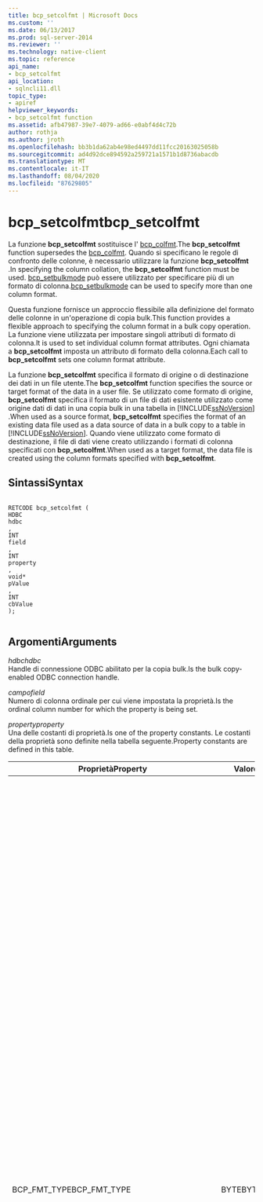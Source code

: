 ```yaml
---
title: bcp_setcolfmt | Microsoft Docs
ms.custom: ''
ms.date: 06/13/2017
ms.prod: sql-server-2014
ms.reviewer: ''
ms.technology: native-client
ms.topic: reference
api_name:
- bcp_setcolfmt
api_location:
- sqlncli11.dll
topic_type:
- apiref
helpviewer_keywords:
- bcp_setcolfmt function
ms.assetid: afb47987-39e7-4079-ad66-e0abf4d4c72b
author: rothja
ms.author: jroth
ms.openlocfilehash: bb3b1da62ab4e98ed4497dd11fcc20163025058b
ms.sourcegitcommit: ad4d92dce894592a259721a1571b1d8736abacdb
ms.translationtype: MT
ms.contentlocale: it-IT
ms.lasthandoff: 08/04/2020
ms.locfileid: "87629805"
---
```

# <a name="bcp_setcolfmt"></a><span data-ttu-id="49421-102">bcp_setcolfmt</span><span class="sxs-lookup"><span data-stu-id="49421-102">bcp_setcolfmt</span></span>
  <span data-ttu-id="49421-103">La funzione **bcp_setcolfmt** sostituisce l' [bcp_colfmt](bcp-colfmt.md).</span><span class="sxs-lookup"><span data-stu-id="49421-103">The **bcp_setcolfmt** function supersedes the [bcp_colfmt](bcp-colfmt.md).</span></span> <span data-ttu-id="49421-104">Quando si specificano le regole di confronto delle colonne, è necessario utilizzare la funzione **bcp_setcolfmt** .</span><span class="sxs-lookup"><span data-stu-id="49421-104">In specifying the column collation, the **bcp_setcolfmt** function must be used.</span></span> <span data-ttu-id="49421-105">[bcp_setbulkmode](bcp-setbulkmode.md) può essere utilizzato per specificare più di un formato di colonna.</span><span class="sxs-lookup"><span data-stu-id="49421-105">[bcp_setbulkmode](bcp-setbulkmode.md) can be used to specify more than one column format.</span></span>  
  
 <span data-ttu-id="49421-106">Questa funzione fornisce un approccio flessibile alla definizione del formato delle colonne in un'operazione di copia bulk.</span><span class="sxs-lookup"><span data-stu-id="49421-106">This function provides a flexible approach to specifying the column format in a bulk copy operation.</span></span> <span data-ttu-id="49421-107">La funzione viene utilizzata per impostare singoli attributi di formato di colonna.</span><span class="sxs-lookup"><span data-stu-id="49421-107">It is used to set individual column format attributes.</span></span> <span data-ttu-id="49421-108">Ogni chiamata a **bcp_setcolfmt** imposta un attributo di formato della colonna.</span><span class="sxs-lookup"><span data-stu-id="49421-108">Each call to **bcp_setcolfmt** sets one column format attribute.</span></span>  
  
 <span data-ttu-id="49421-109">La funzione **bcp_setcolfmt** specifica il formato di origine o di destinazione dei dati in un file utente.</span><span class="sxs-lookup"><span data-stu-id="49421-109">The **bcp_setcolfmt** function specifies the source or target format of the data in a user file.</span></span> <span data-ttu-id="49421-110">Se utilizzato come formato di origine, **bcp_setcolfmt** specifica il formato di un file di dati esistente utilizzato come origine dati di dati in una copia bulk in una tabella in [!INCLUDE[ssNoVersion](../../includes/ssnoversion-md.md)] .</span><span class="sxs-lookup"><span data-stu-id="49421-110">When used as a source format, **bcp_setcolfmt** specifies the format of an existing data file used as a data source of data in a bulk copy to a table in [!INCLUDE[ssNoVersion](../../includes/ssnoversion-md.md)].</span></span> <span data-ttu-id="49421-111">Quando viene utilizzato come formato di destinazione, il file di dati viene creato utilizzando i formati di colonna specificati con **bcp_setcolfmt**.</span><span class="sxs-lookup"><span data-stu-id="49421-111">When used as a target format, the data file is created using the column formats specified with **bcp_setcolfmt**.</span></span>  
  
## <a name="syntax"></a><span data-ttu-id="49421-112">Sintassi</span><span class="sxs-lookup"><span data-stu-id="49421-112">Syntax</span></span>  
  
```  
  
RETCODE bcp_setcolfmt (  
HDBC   
hdbc  
,  
INT   
field  
,  
INT   
property  
,  
void*   
pValue  
,  
INT   
cbValue  
);  
  
```  
  
## <a name="arguments"></a><span data-ttu-id="49421-113">Argomenti</span><span class="sxs-lookup"><span data-stu-id="49421-113">Arguments</span></span>  
 <span data-ttu-id="49421-114">*hdbc*</span><span class="sxs-lookup"><span data-stu-id="49421-114">*hdbc*</span></span>  
 <span data-ttu-id="49421-115">Handle di connessione ODBC abilitato per la copia bulk.</span><span class="sxs-lookup"><span data-stu-id="49421-115">Is the bulk copy-enabled ODBC connection handle.</span></span>  
  
 <span data-ttu-id="49421-116">*campo*</span><span class="sxs-lookup"><span data-stu-id="49421-116">*field*</span></span>  
 <span data-ttu-id="49421-117">Numero di colonna ordinale per cui viene impostata la proprietà.</span><span class="sxs-lookup"><span data-stu-id="49421-117">Is the ordinal column number for which the property is being set.</span></span>  
  
 <span data-ttu-id="49421-118">*property*</span><span class="sxs-lookup"><span data-stu-id="49421-118">*property*</span></span>  
 <span data-ttu-id="49421-119">Una delle costanti di proprietà.</span><span class="sxs-lookup"><span data-stu-id="49421-119">Is one of the property constants.</span></span> <span data-ttu-id="49421-120">Le costanti della proprietà sono definite nella tabella seguente.</span><span class="sxs-lookup"><span data-stu-id="49421-120">Property constants are defined in this table.</span></span>  
  
|<span data-ttu-id="49421-121">Proprietà</span><span class="sxs-lookup"><span data-stu-id="49421-121">Property</span></span>|<span data-ttu-id="49421-122">Valore</span><span class="sxs-lookup"><span data-stu-id="49421-122">Value</span></span>|<span data-ttu-id="49421-123">Descrizione</span><span class="sxs-lookup"><span data-stu-id="49421-123">Description</span></span>|  
|--------------|-----------|-----------------|  
|<span data-ttu-id="49421-124">BCP_FMT_TYPE</span><span class="sxs-lookup"><span data-stu-id="49421-124">BCP_FMT_TYPE</span></span>|<span data-ttu-id="49421-125">BYTE</span><span class="sxs-lookup"><span data-stu-id="49421-125">BYTE</span></span>|<span data-ttu-id="49421-126">Tipo di dati della colonna nel file utente.</span><span class="sxs-lookup"><span data-stu-id="49421-126">Is the data type of this column in the user file.</span></span> <span data-ttu-id="49421-127">Se differisce dal tipo di dati della colonna corrispondente nella tabella del database, la copia bulk converte i dati, se possibile.</span><span class="sxs-lookup"><span data-stu-id="49421-127">If different from the data type of the corresponding column in the database table, bulk copy converts the data if possible.</span></span><br /><br /> <span data-ttu-id="49421-128">Il parametro BCP_FMT_TYPE viene enumerato in base ai token dei tipi di dati in sqlncli.h e non in base agli enumeratori dei tipi di dati C ODBC.</span><span class="sxs-lookup"><span data-stu-id="49421-128">The BCP_FMT_TYPE parameter is enumerated by the SQL Server data type tokens in sqlncli.h, rather than the ODBC C data type enumerators.</span></span> <span data-ttu-id="49421-129">È possibile, ad esempio, specificare una stringa di caratteri SQL_C_CHAR di tipo ODBC utilizzando il tipo SQLCHARACTER specifico di [!INCLUDE[ssNoVersion](../../includes/ssnoversion-md.md)].</span><span class="sxs-lookup"><span data-stu-id="49421-129">For example, you can specify a character string, ODBC type SQL_C_CHAR, using the SQLCHARACTER type specific to [!INCLUDE[ssNoVersion](../../includes/ssnoversion-md.md)].</span></span><br /><br /> <span data-ttu-id="49421-130">Per specificare la rappresentazione predefinita dei dati per il tipo di dati di [!INCLUDE[ssNoVersion](../../includes/ssnoversion-md.md)], impostare questo parametro su 0.</span><span class="sxs-lookup"><span data-stu-id="49421-130">To specify the default data representation for the [!INCLUDE[ssNoVersion](../../includes/ssnoversion-md.md)] data type, set this parameter to 0.</span></span><br /><br /> <span data-ttu-id="49421-131">Per una copia bulk esterna a SQL Server in un file, quando BCP_FMT_TYPE è SQLDECIMAL o SQLNUMERIC:</span><span class="sxs-lookup"><span data-stu-id="49421-131">For a bulk copy out of SQL Server into a file, when BCP_FMT_TYPE is SQLDECIMAL or SQLNUMERIC:</span></span><br /><br /> <span data-ttu-id="49421-132">-Se la colonna di origine non è **Decimal** o **numeric**, vengono utilizzate la precisione e la scala predefinite.</span><span class="sxs-lookup"><span data-stu-id="49421-132">-   If the source column is not **decimal** or **numeric**, the default precision and scale are used.</span></span><br /><span data-ttu-id="49421-133">-Se la colonna di origine è **Decimal** o **numeric**, vengono utilizzate la precisione e la scala della colonna di origine.</span><span class="sxs-lookup"><span data-stu-id="49421-133">-   If the source column is **decimal** or **numeric**, the precision and scale of the source column are used.</span></span>|  
|<span data-ttu-id="49421-134">BCP_FMT_INDICATOR_LEN</span><span class="sxs-lookup"><span data-stu-id="49421-134">BCP_FMT_INDICATOR_LEN</span></span>|<span data-ttu-id="49421-135">INT</span><span class="sxs-lookup"><span data-stu-id="49421-135">INT</span></span>|<span data-ttu-id="49421-136">Lunghezza in byte dell'indicatore (prefisso).</span><span class="sxs-lookup"><span data-stu-id="49421-136">Is the length in bytes of the indicator (prefix).</span></span><br /><br /> <span data-ttu-id="49421-137">Lunghezza, espressa in byte, di un indicatore di lunghezza o Null nei dati della colonna.</span><span class="sxs-lookup"><span data-stu-id="49421-137">It is the length, in bytes, of a length/null indicator within the column data.</span></span> <span data-ttu-id="49421-138">I valori validi per la lunghezza dell'indicatore sono 0 (quando non si utilizza alcun indicatore), 1, 2 o 4.</span><span class="sxs-lookup"><span data-stu-id="49421-138">Valid indicator length values are 0 (when using no indicator), 1, 2, or 4.</span></span><br /><br /> <span data-ttu-id="49421-139">Per specificare l'utilizzo di un indicatore di copia bulk predefinito, impostare questo parametro su SQL_VARLEN_DATA.</span><span class="sxs-lookup"><span data-stu-id="49421-139">To specify default bulk copy indicator usage, set this parameter to SQL_VARLEN_DATA.</span></span><br /><br /> <span data-ttu-id="49421-140">Gli indicatori vengono visualizzati in memoria direttamente prima dei dati e nel file di dati immediatamente prima dei dati a cui si riferiscono.</span><span class="sxs-lookup"><span data-stu-id="49421-140">Indicators appear in memory directly before any data, and in the data file directly before the data to which they apply.</span></span><br /><br /> <span data-ttu-id="49421-141">Se si utilizzano più modalità per specificare la lunghezza delle colonne del file di dati, ad esempio un indicatore e una lunghezza di colonna massima o un indicatore e una sequenza di caratteri di terminazione, la copia bulk sceglie quella che comporta la copia del minor numero di dati.</span><span class="sxs-lookup"><span data-stu-id="49421-141">If more than one means of specifying a data file column length is used (such as an indicator and a maximum column length, or an indicator and a terminator sequence), bulk copy chooses the one that results in the least amount of data being copied.</span></span><br /><br /> <span data-ttu-id="49421-142">I file di dati generati dalla copia bulk quando il formato dei dati non viene modificato dall'utente contengono indicatori se la lunghezza dei dati di colonna può variare o se la colonna può accettare NULL come valore.</span><span class="sxs-lookup"><span data-stu-id="49421-142">Data files generated by bulk copy when no user intervention adjusts the format of the data contain indicators when the column data can vary in length or the column can accept NULL as a value.</span></span>|  
|<span data-ttu-id="49421-143">BCP_FMT_DATA_LEN</span><span class="sxs-lookup"><span data-stu-id="49421-143">BCP_FMT_DATA_LEN</span></span>|<span data-ttu-id="49421-144">DBINT</span><span class="sxs-lookup"><span data-stu-id="49421-144">DBINT</span></span>|<span data-ttu-id="49421-145">Lunghezza in byte dei dati (lunghezza di colonna)</span><span class="sxs-lookup"><span data-stu-id="49421-145">Is the length in bytes of the data (column length)</span></span><br /><br /> <span data-ttu-id="49421-146">Lunghezza massima, espressa in byte, dei dati della colonna nel file utente, esclusa la lunghezza di eventuali caratteri di terminazione o di indicatori di lunghezza.</span><span class="sxs-lookup"><span data-stu-id="49421-146">It is the maximum length, in bytes, of this column's data in the user file, not including the length of any length indicator or terminator.</span></span><br /><br /> <span data-ttu-id="49421-147">L'impostazione di BCP_FMT_DATA_LEN su SQL_NULL_DATA indica che tutti i valori nella colonna del file di dati sono o devono essere impostati su NULL.</span><span class="sxs-lookup"><span data-stu-id="49421-147">Setting BCP_FMT_DATA_LEN to SQL_NULL_DATA indicates that all values in the data file column are, or should be set to, NULL.</span></span><br /><br /> <span data-ttu-id="49421-148">L'impostazione di BCP_FMT_DATA_LEN su SQL_VARLEN_DATA indica che il sistema deve determinare la lunghezza dei dati in ogni colonna.</span><span class="sxs-lookup"><span data-stu-id="49421-148">Setting BCP_FMT_DATA_LEN to SQL_VARLEN_DATA indicates that the system should determine the length of data in each column.</span></span> <span data-ttu-id="49421-149">Per alcune colonne, ciò può indicare che viene generato un indicatore di lunghezza o Null da anteporre ai dati in una copia da [!INCLUDE[ssNoVersion](../../includes/ssnoversion-md.md)] o che l'indicatore è previsto nei dati copiati in [!INCLUDE[ssNoVersion](../../includes/ssnoversion-md.md)].</span><span class="sxs-lookup"><span data-stu-id="49421-149">For some columns, this could mean that a length/null indicator is generated to precede data on a copy from [!INCLUDE[ssNoVersion](../../includes/ssnoversion-md.md)], or that the indicator is expected in data copied to [!INCLUDE[ssNoVersion](../../includes/ssnoversion-md.md)].</span></span><br /><br /> <span data-ttu-id="49421-150">Per i tipi di dati character e binary di [!INCLUDE[ssNoVersion](../../includes/ssnoversion-md.md)], BCP_FMT_DATA_LEN può essere SQL_VARLEN_DATA, SQL_NULL_DATA, 0 o un valore positivo.</span><span class="sxs-lookup"><span data-stu-id="49421-150">For [!INCLUDE[ssNoVersion](../../includes/ssnoversion-md.md)] character and binary data types, BCP_FMT_DATA_LEN can be SQL_VARLEN_DATA, SQL_NULL_DATA, 0, or some positive value.</span></span> <span data-ttu-id="49421-151">Se BCP_FMT_DATA_LEN è SQL_VARLEN_DATA, il sistema utilizza l'indicatore di lunghezza, se disponibile, o una sequenza di caratteri di terminazione per determinare la lunghezza dei dati.</span><span class="sxs-lookup"><span data-stu-id="49421-151">If BCP_FMT_DATA_LEN is SQL_VARLEN_DATA, the system uses either the length indicator, if present, or a terminator sequence to determine the length of the data.</span></span> <span data-ttu-id="49421-152">Se vengono specificati sia un indicatore di lunghezza che una sequenza di caratteri di terminazione, la copia bulk utilizza la modalità che comporta la copia del minor numero di dati.</span><span class="sxs-lookup"><span data-stu-id="49421-152">If both a length indicator and a terminator sequence are supplied, bulk copy uses the one that results in the least amount of data being copied.</span></span> <span data-ttu-id="49421-153">Se BCP_FMT_DATA_LEN è SQL_VARLEN_DATA, il tipo di dati è un tipo character o binary di [!INCLUDE[ssNoVersion](../../includes/ssnoversion-md.md)] e non viene specificato né un indicatore di lunghezza né una sequenza di caratteri di terminazione, il sistema restituisce un messaggio di errore.</span><span class="sxs-lookup"><span data-stu-id="49421-153">If BCP_FMT_DATA_LEN is SQL_VARLEN_DATA, the data type is an [!INCLUDE[ssNoVersion](../../includes/ssnoversion-md.md)] character or binary type, and neither a length indicator nor a terminator sequence is specified, the system returns an error message.</span></span><br /><br /> <span data-ttu-id="49421-154">Se BCP_FMT_DATA_LEN è 0 o un valore positivo, viene utilizzato come lunghezza massima dei dati.</span><span class="sxs-lookup"><span data-stu-id="49421-154">If BCP_FMT_DATA_LEN is 0 or a positive value, the system uses BCP_FMT_DATA_LEN as the maximum data length.</span></span> <span data-ttu-id="49421-155">Se, tuttavia, oltre a un valore positivo per BCP_FMT_DATA_LEN viene specificato un indicatore di lunghezza o una sequenza di caratteri di terminazione, il sistema determina la lunghezza dei dati utilizzando il metodo che comporta la copia del minor numero di dati.</span><span class="sxs-lookup"><span data-stu-id="49421-155">However, if, in addition to a positive BCP_FMT_DATA_LEN, a length indicator or terminator sequence is provided, the system determines the data length by using the method that results in the least amount of data being copied.</span></span><br /><br /> <span data-ttu-id="49421-156">Il valore di BCP_FMT_DATA_LEN rappresenta il numero di byte dei dati.</span><span class="sxs-lookup"><span data-stu-id="49421-156">The BCP_FMT_DATA_LEN value represents the count of bytes of data.</span></span> <span data-ttu-id="49421-157">Se i dati di tipo carattere vengono rappresentati come caratteri estesi Unicode, un valore positivo per il parametro BCP_FMT_DATA_LEN rappresenta il numero di caratteri moltiplicato per le dimensioni, espresse in byte, di ogni carattere.</span><span class="sxs-lookup"><span data-stu-id="49421-157">If character data is represented by Unicode wide characters, then a positive BCP_FMT_DATA_LEN parameter value represents the number of characters multiplied by the size, in bytes, of each character.</span></span>|  
|<span data-ttu-id="49421-158">BCP_FMT_TERMINATOR</span><span class="sxs-lookup"><span data-stu-id="49421-158">BCP_FMT_TERMINATOR</span></span>|<span data-ttu-id="49421-159">LPCBYTE</span><span class="sxs-lookup"><span data-stu-id="49421-159">LPCBYTE</span></span>|<span data-ttu-id="49421-160">Puntatore alla sequenza di caratteri di terminazione (ANSI o Unicode in base alle esigenze) da utilizzare per la colonna.</span><span class="sxs-lookup"><span data-stu-id="49421-160">Pointer to the terminator sequence (either ANSI or Unicode as appropriate) to be used for this column.</span></span> <span data-ttu-id="49421-161">Questo parametro risulta particolarmente utile per i dati di tipo carattere, in quanto tutti gli altri tipi hanno una lunghezza fissa o, nel caso dei dati binari, richiedono un indicatore di lunghezza per registrare in modo accurato il numero di byte presenti.</span><span class="sxs-lookup"><span data-stu-id="49421-161">This parameter is useful mainly for character data types because all other types are of fixed length or, in the case of binary data, require an indicator of length to accurately record the number of bytes present.</span></span><br /><br /> <span data-ttu-id="49421-162">Per evitare di terminare i dati estratti o per indicare che i dati di un file utente non devono essere terminati, impostare questo parametro su NULL.</span><span class="sxs-lookup"><span data-stu-id="49421-162">To avoid terminating extracted data, or to indicate that data in a user file is not terminated, set this parameter to NULL.</span></span><br /><br /> <span data-ttu-id="49421-163">Se si utilizzano più modalità per definire la lunghezza delle colonne di un file utente, ad esempio un carattere di terminazione e un indicatore di lunghezza o un carattere di terminazione e una lunghezza di colonna massima, la copia bulk sceglierà quella che comporta la copia del minor numero di dati.</span><span class="sxs-lookup"><span data-stu-id="49421-163">If more than one means of specifying a user-file column length is used (such as a terminator and a length indicator, or a terminator and a maximum column length), bulk copy chooses the one that results in the least amount of data being copied.</span></span><br /><br /> <span data-ttu-id="49421-164">L'API della copia bulk esegue la conversione dei caratteri da Unicode a MBCS in base alle necessità.</span><span class="sxs-lookup"><span data-stu-id="49421-164">The bulk copy API performs Unicode-to-MBCS character conversion as required.</span></span> <span data-ttu-id="49421-165">Verificare attentamente che la stringa di byte del carattere di terminazione e la lunghezza della stringa di byte siano impostate correttamente.</span><span class="sxs-lookup"><span data-stu-id="49421-165">Care must be taken to ensure that both the terminator byte string and the length of the byte string are set correctly.</span></span>|  
|<span data-ttu-id="49421-166">BCP_FMT_SERVER_COL</span><span class="sxs-lookup"><span data-stu-id="49421-166">BCP_FMT_SERVER_COL</span></span>|<span data-ttu-id="49421-167">INT</span><span class="sxs-lookup"><span data-stu-id="49421-167">INT</span></span>|<span data-ttu-id="49421-168">Posizione ordinale della colonna nel database.</span><span class="sxs-lookup"><span data-stu-id="49421-168">Ordinal position of the column in the database</span></span>|  
|<span data-ttu-id="49421-169">BCP_FMT_COLLATION</span><span class="sxs-lookup"><span data-stu-id="49421-169">BCP_FMT_COLLATION</span></span>|<span data-ttu-id="49421-170">LPCSTR</span><span class="sxs-lookup"><span data-stu-id="49421-170">LPCSTR</span></span>|<span data-ttu-id="49421-171">Nome delle regole di confronto.</span><span class="sxs-lookup"><span data-stu-id="49421-171">Collation name.</span></span>|  
  
 <span data-ttu-id="49421-172">*pValue*</span><span class="sxs-lookup"><span data-stu-id="49421-172">*pValue*</span></span>  
 <span data-ttu-id="49421-173">Puntatore al valore da associare alla *Proprietà*.</span><span class="sxs-lookup"><span data-stu-id="49421-173">Is the pointer to the value to associate to the *property*.</span></span> <span data-ttu-id="49421-174">Consente di impostare singolarmente ogni proprietà di formato di colonna.</span><span class="sxs-lookup"><span data-stu-id="49421-174">It allows each column format property to be set individually.</span></span>  
  
 <span data-ttu-id="49421-175">*cbValue*</span><span class="sxs-lookup"><span data-stu-id="49421-175">*cbvalue*</span></span>  
 <span data-ttu-id="49421-176">Lunghezza in byte del buffer delle proprietà.</span><span class="sxs-lookup"><span data-stu-id="49421-176">Is the length of the property buffer in bytes.</span></span>  
  
## <a name="returns"></a><span data-ttu-id="49421-177">Restituisce</span><span class="sxs-lookup"><span data-stu-id="49421-177">Returns</span></span>  
 <span data-ttu-id="49421-178">SUCCEED o FAIL.</span><span class="sxs-lookup"><span data-stu-id="49421-178">SUCCEED or FAIL.</span></span>  
  
## <a name="remarks"></a><span data-ttu-id="49421-179">Osservazioni</span><span class="sxs-lookup"><span data-stu-id="49421-179">Remarks</span></span>  
 <span data-ttu-id="49421-180">Questa funzione sostituisce la funzione **bcp_colfmt** .</span><span class="sxs-lookup"><span data-stu-id="49421-180">This function supersedes the **bcp_colfmt** function.</span></span> <span data-ttu-id="49421-181">Tutte le funzionalità di **bcp_colfmt** sono disponibili nella **bcp_setcolfmt** funzione.</span><span class="sxs-lookup"><span data-stu-id="49421-181">All the functionality of **bcp_colfmt** is provided in **bcp_setcolfmt** function.</span></span> <span data-ttu-id="49421-182">Sono inoltre supportate le regole di confronto delle colonne.</span><span class="sxs-lookup"><span data-stu-id="49421-182">In addition, support for column collation is also provided.</span></span> <span data-ttu-id="49421-183">È consigliabile impostare gli attributi di formato di colonna seguenti nell'ordine indicato:</span><span class="sxs-lookup"><span data-stu-id="49421-183">It is recommended that the following column format attributes be set in the order given below:</span></span>  
  
 <span data-ttu-id="49421-184">BCP_FMT_SERVER_COL</span><span class="sxs-lookup"><span data-stu-id="49421-184">BCP_FMT_SERVER_COL</span></span>  
  
 <span data-ttu-id="49421-185">BCP_FMT_DATA_LEN</span><span class="sxs-lookup"><span data-stu-id="49421-185">BCP_FMT_DATA_LEN</span></span>  
  
 <span data-ttu-id="49421-186">BCP_FMT_TYPE</span><span class="sxs-lookup"><span data-stu-id="49421-186">BCP_FMT_TYPE</span></span>  
  
 <span data-ttu-id="49421-187">La funzione **bcp_setcolfmt** consente di specificare il formato del file utente per le copie bulk.</span><span class="sxs-lookup"><span data-stu-id="49421-187">The **bcp_setcolfmt** function allows you to specify the user-file format for bulk copies.</span></span> <span data-ttu-id="49421-188">Per la copia bulk, un formato contiene le parti seguenti:</span><span class="sxs-lookup"><span data-stu-id="49421-188">For bulk copy, a format contains the following parts:</span></span>  
  
-   <span data-ttu-id="49421-189">Un mapping dalle colonne del file utente alle colonne del database.</span><span class="sxs-lookup"><span data-stu-id="49421-189">A mapping from user-file columns to database columns.</span></span>  
  
-   <span data-ttu-id="49421-190">Il tipo di dati di ogni colonna del file utente.</span><span class="sxs-lookup"><span data-stu-id="49421-190">The data type of each user-file column.</span></span>  
  
-   <span data-ttu-id="49421-191">La lunghezza dell'indicatore facoltativo per ogni colonna.</span><span class="sxs-lookup"><span data-stu-id="49421-191">The length of the optional indicator for each column.</span></span>  
  
-   <span data-ttu-id="49421-192">La lunghezza massima dei dati per ogni colonna del file utente.</span><span class="sxs-lookup"><span data-stu-id="49421-192">The maximum length of data per user-file column.</span></span>  
  
-   <span data-ttu-id="49421-193">La sequenza di byte di terminazione facoltativa per ogni colonna.</span><span class="sxs-lookup"><span data-stu-id="49421-193">The optional terminating byte sequence for each column.</span></span>  
  
-   <span data-ttu-id="49421-194">La lunghezza della sequenza di byte di terminazione facoltativa.</span><span class="sxs-lookup"><span data-stu-id="49421-194">The length of the optional terminating byte sequence.</span></span>  
  
 <span data-ttu-id="49421-195">Ogni chiamata a **bcp_setcolfmt** specifica il formato per una colonna del file utente.</span><span class="sxs-lookup"><span data-stu-id="49421-195">Each call to **bcp_setcolfmt** specifies the format for one user-file column.</span></span> <span data-ttu-id="49421-196">Ad esempio, per modificare le impostazioni predefinite per tre colonne in un file di dati utente a cinque colonne, chiamare prima [bcp_columns](bcp-columns.md)**(5)**, quindi chiamare **bcp_setcolfmt** cinque volte, con tre di queste chiamate che impostano il formato personalizzato.</span><span class="sxs-lookup"><span data-stu-id="49421-196">For example, to change the default settings for three columns in a five-column user data file, first call [bcp_columns](bcp-columns.md)**(5)**, and then call **bcp_setcolfmt** five times, with three of those calls setting your custom format.</span></span> <span data-ttu-id="49421-197">Per le due chiamate rimanenti, impostare BCP_FMT_TYPE su 0 e impostare rispettivamente BCP_FMT_INDICATOR_LENGTH, BCP_FMT_DATA_LEN e *cbValue* su 0, SQL_VARLEN_DATA e 0.</span><span class="sxs-lookup"><span data-stu-id="49421-197">For the remaining two calls, set BCP_FMT_TYPE to 0, and set BCP_FMT_INDICATOR_LENGTH, BCP_FMT_DATA_LEN, and *cbValue* to 0, SQL_VARLEN_DATA, and 0 respectively.</span></span> <span data-ttu-id="49421-198">Questa procedura consente di copiare tutte e cinque le colonne, tre con il formato personalizzato e due con il formato predefinito.</span><span class="sxs-lookup"><span data-stu-id="49421-198">This procedure copies all five columns, three with your customized format and two with the default format.</span></span>  
  
 <span data-ttu-id="49421-199">Prima di chiamare **bcp_setcolfmt**, è necessario chiamare la funzione **bcp_columns** .</span><span class="sxs-lookup"><span data-stu-id="49421-199">The **bcp_columns** function must be called before calling **bcp_setcolfmt**.</span></span>  
  
 <span data-ttu-id="49421-200">È necessario chiamare **bcp_setcolfmt** una volta per ogni proprietà di ogni colonna del file utente.</span><span class="sxs-lookup"><span data-stu-id="49421-200">You must call **bcp_setcolfmt** once for each property of each column in the user file.</span></span>  
  
 <span data-ttu-id="49421-201">Non è necessario copiare tutti i dati di un file utente nella tabella di SQL Server.</span><span class="sxs-lookup"><span data-stu-id="49421-201">You do not need to copy all data in a user file to the SQL Server table.</span></span> <span data-ttu-id="49421-202">Per ignorare una colonna, specificarne il formato dei dati impostando il parametro BCP_FMT_SERVER_COL su 0.</span><span class="sxs-lookup"><span data-stu-id="49421-202">To skip a column, specify the format of the data for the column, setting the BCP_FMT_SERVER_COL parameter to 0.</span></span> <span data-ttu-id="49421-203">Se si desidera ignorare una colonna, è necessario specificarne il tipo.</span><span class="sxs-lookup"><span data-stu-id="49421-203">If you want to skip a column, you must specify its type.</span></span>  
  
 <span data-ttu-id="49421-204">È possibile utilizzare la funzione [bcp_writefmt](bcp-writefmt.md) per salvare in modo permanente la specifica di formato.</span><span class="sxs-lookup"><span data-stu-id="49421-204">The [bcp_writefmt](bcp-writefmt.md) function can be used to persist the format specification.</span></span>  
  
## <a name="bcp_setcolfmt-support-for-enhanced-date-and-time-features"></a><span data-ttu-id="49421-205">Supporto di bcp_setcolfmt per le caratteristiche avanzate di data e ora</span><span class="sxs-lookup"><span data-stu-id="49421-205">bcp_setcolfmt Support for Enhanced Date and Time Features</span></span>  
 <span data-ttu-id="49421-206">I tipi utilizzati con la proprietà BCP_FMT_TYPE per i tipi data/ora sono specificati nelle [modifiche della copia bulk per i tipi di data e ora avanzati &#40;OLE DB e ODBC&#41;](../native-client-odbc-date-time/bulk-copy-changes-for-enhanced-date-and-time-types-ole-db-and-odbc.md).</span><span class="sxs-lookup"><span data-stu-id="49421-206">The types used with the BCP_FMT_TYPE property for date/time types are as specified in [Bulk Copy Changes for Enhanced Date and Time Types &#40;OLE DB and ODBC&#41;](../native-client-odbc-date-time/bulk-copy-changes-for-enhanced-date-and-time-types-ole-db-and-odbc.md).</span></span>  
  
 <span data-ttu-id="49421-207">Per ulteriori informazioni, vedere [miglioramenti di data e ora &#40;&#41;ODBC ](../native-client-odbc-date-time/date-and-time-improvements-odbc.md).</span><span class="sxs-lookup"><span data-stu-id="49421-207">For more information, see [Date and Time Improvements &#40;ODBC&#41;](../native-client-odbc-date-time/date-and-time-improvements-odbc.md).</span></span>  
  
## <a name="see-also"></a><span data-ttu-id="49421-208">Vedere anche</span><span class="sxs-lookup"><span data-stu-id="49421-208">See Also</span></span>  
 [<span data-ttu-id="49421-209">Funzioni di copia bulk</span><span class="sxs-lookup"><span data-stu-id="49421-209">Bulk Copy Functions</span></span>](sql-server-driver-extensions-bulk-copy-functions.md)  
  
  
